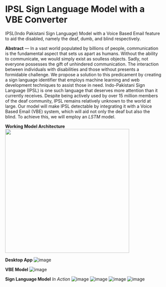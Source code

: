 # IPSL Sign Language Model with a VBE Converter
 IPSL(Indo Pakistani Sign Language) Model with a Voice Based Email feature to aid the disabled, namely the deaf, dumb, and blind respectively.
 
<b>Abstract</b> — In a vast world populated by billions of people, communication is the fundamental aspect that sets us apart as humans. Without the ability to communicate, we would simply exist as soulless objects. Sadly, not everyone possesses the gift of unhindered communication. The interaction between individuals with disabilities and those without presents a formidable challenge. We propose a solution to this predicament by creating a sign language identifier that employs machine learning and web development techniques to assist those in need. Indo-Pakistani Sign Language (IPSL) is one such language that deserves more attention than it currently receives. Despite being actively used by over 15 million members of the deaf community, IPSL remains relatively unknown to the world at large. Our model will make IPSL detectable by integrating it with a Voice Based Email (VBE) system, which will aid not only the deaf but also the blind. To achieve this, we will employ an *LSTM* model. 

<b>Working Model Architecture</b>
<img src="![image](https://github.com/keshav-k3/IPSL-Sign-Language-Model/assets/76038589/b828de47-c566-49e7-baa7-ccd944268dad)" height="400vw" width="400vw" />


<b>Desktop App</b>
![image](https://github.com/keshav-k3/IPSL-Sign-Language-Model/assets/76038589/6736d153-078e-491e-8a50-53cd637e00b3)

<b>VBE Model</b>
![image](https://github.com/keshav-k3/IPSL-Sign-Language-Model/assets/76038589/bcc5fc76-09fa-4be5-ae2a-ee864a682033)

<b>Sign Language Model</b> *In Action*
![image](https://github.com/keshav-k3/IPSL-Sign-Language-Model/assets/76038589/780a6b7a-744e-4606-ae05-7a628d51c502)
![image](https://github.com/keshav-k3/IPSL-Sign-Language-Model/assets/76038589/54ef6e3e-4ad7-4a5c-9b3c-6607273e4c5a)
![image](https://github.com/keshav-k3/IPSL-Sign-Language-Model/assets/76038589/43f86706-53d1-4f67-b1af-79a5c1b7d5c8)
![image](https://github.com/keshav-k3/IPSL-Sign-Language-Model/assets/76038589/466e1418-197d-40e9-839d-d57df7c4cf22)



